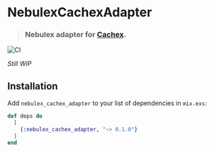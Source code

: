 # NebulexCachexAdapter
> ### Nebulex adapter for [Cachex][Cachex].

[Cachex]: https://github.com/whitfin/cachex

![CI](https://github.com/cabol/nebulex_cachex_adapter/workflows/CI/badge.svg)

*Still WIP*

## Installation

Add `nebulex_cachex_adapter` to your list of dependencies in `mix.exs`:

```elixir
def deps do
  [
    {:nebulex_cachex_adapter, "~> 0.1.0"}
  ]
end
```
